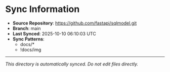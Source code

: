 # Sync Information

- **Source Repository**: https://github.com/fastapi/sqlmodel.git
- **Branch**: main
- **Last Synced**: 2025-10-10 06:10:03 UTC
- **Sync Patterns**:
  - docs/*
  - !docs/img

---
*This directory is automatically synced. Do not edit files directly.*
